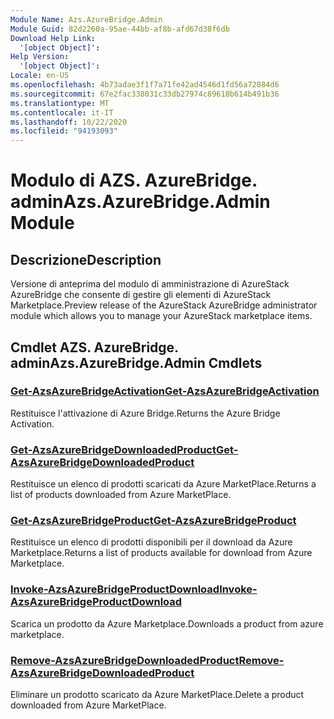 ```yaml
---
Module Name: Azs.AzureBridge.Admin
Module Guid: 82d2260a-95ae-44bb-af8b-afd67d38f6db
Download Help Link:
  '[object Object]': 
Help Version:
  '[object Object]': 
Locale: en-US
ms.openlocfilehash: 4b73adae3f1f7a71fe42ad4546d1fd56a72084d6
ms.sourcegitcommit: 67e2fac338031c33db27974c89618b614b491b36
ms.translationtype: MT
ms.contentlocale: it-IT
ms.lasthandoff: 10/22/2020
ms.locfileid: "94193093"
---
```

# <span data-ttu-id="567c2-101">Modulo di AZS. AzureBridge. admin</span><span class="sxs-lookup"><span data-stu-id="567c2-101">Azs.AzureBridge.Admin Module</span></span>
## <span data-ttu-id="567c2-102">Descrizione</span><span class="sxs-lookup"><span data-stu-id="567c2-102">Description</span></span>
<span data-ttu-id="567c2-103">Versione di anteprima del modulo di amministrazione di AzureStack AzureBridge che consente di gestire gli elementi di AzureStack Marketplace.</span><span class="sxs-lookup"><span data-stu-id="567c2-103">Preview release of the AzureStack AzureBridge administrator module which allows you to manage your AzureStack marketplace items.</span></span> 

## <span data-ttu-id="567c2-104">Cmdlet AZS. AzureBridge. admin</span><span class="sxs-lookup"><span data-stu-id="567c2-104">Azs.AzureBridge.Admin Cmdlets</span></span>
### [<span data-ttu-id="567c2-105">Get-AzsAzureBridgeActivation</span><span class="sxs-lookup"><span data-stu-id="567c2-105">Get-AzsAzureBridgeActivation</span></span>](Get-AzsAzureBridgeActivation.md)
<span data-ttu-id="567c2-106">Restituisce l'attivazione di Azure Bridge.</span><span class="sxs-lookup"><span data-stu-id="567c2-106">Returns the Azure Bridge Activation.</span></span>

### [<span data-ttu-id="567c2-107">Get-AzsAzureBridgeDownloadedProduct</span><span class="sxs-lookup"><span data-stu-id="567c2-107">Get-AzsAzureBridgeDownloadedProduct</span></span>](Get-AzsAzureBridgeDownloadedProduct.md)
<span data-ttu-id="567c2-108">Restituisce un elenco di prodotti scaricati da Azure MarketPlace.</span><span class="sxs-lookup"><span data-stu-id="567c2-108">Returns a list of products downloaded from Azure MarketPlace.</span></span>

### [<span data-ttu-id="567c2-109">Get-AzsAzureBridgeProduct</span><span class="sxs-lookup"><span data-stu-id="567c2-109">Get-AzsAzureBridgeProduct</span></span>](Get-AzsAzureBridgeProduct.md)
<span data-ttu-id="567c2-110">Restituisce un elenco di prodotti disponibili per il download da Azure Marketplace.</span><span class="sxs-lookup"><span data-stu-id="567c2-110">Returns a list of products available for download from Azure Marketplace.</span></span>

### [<span data-ttu-id="567c2-111">Invoke-AzsAzureBridgeProductDownload</span><span class="sxs-lookup"><span data-stu-id="567c2-111">Invoke-AzsAzureBridgeProductDownload</span></span>](Invoke-AzsAzureBridgeProductDownload.md)
<span data-ttu-id="567c2-112">Scarica un prodotto da Azure Marketplace.</span><span class="sxs-lookup"><span data-stu-id="567c2-112">Downloads a product from azure marketplace.</span></span>

### [<span data-ttu-id="567c2-113">Remove-AzsAzureBridgeDownloadedProduct</span><span class="sxs-lookup"><span data-stu-id="567c2-113">Remove-AzsAzureBridgeDownloadedProduct</span></span>](Remove-AzsAzureBridgeDownloadedProduct.md)
<span data-ttu-id="567c2-114">Eliminare un prodotto scaricato da Azure MarketPlace.</span><span class="sxs-lookup"><span data-stu-id="567c2-114">Delete a product downloaded from Azure MarketPlace.</span></span>

